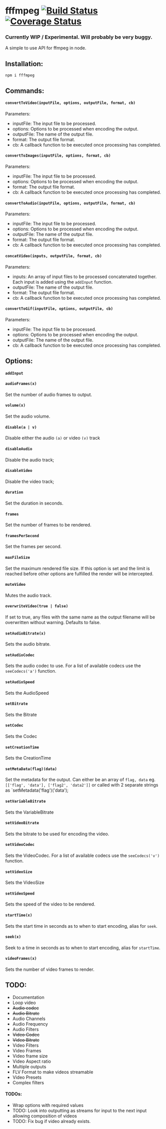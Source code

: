 # fffmpeg [![Build Status](https://travis-ci.org/srsholmes/fffmpeg.svg?branch=master)](https://travis-ci.org/srsholmes/fffmpeg) [![Coverage Status](https://coveralls.io/repos/github/srsholmes/fffmpeg/badge.svg?branch=develop)](https://coveralls.io/github/srsholmes/fffmpeg?branch=develop)
### Currently WIP / Experimental. Will probably be very buggy.
A simple to use API for ffmpeg in node.
## Installation:
`npm i fffmpeg`

## Commands:

#### `convertToVideo(inputFile, options, outputFile, format, cb)`

Parameters:
* inputFile: The input file to be processed.
* options: Options to be processed when encoding the output.
* outputFile: The name of the output file.
* format: The output file format.
* cb: A callback function to be executed once processing has completed.

#### `convertToImages(inputFile, options, format, cb)`

Parameters:
* inputFile: The input file to be processed.
* options: Options to be processed when encoding the output.
* format: The output file format.
* cb: A callback function to be executed once processing has completed.

#### `convertToAudio(inputFile, options, outputFile, format, cb)`

Parameters:
* inputFile: The input file to be processed.
* options: Options to be processed when encoding the output.
* outputFile: The name of the output file.
* format: The output file format.
* cb: A callback function to be executed once processing has completed.

#### `concatVideo(inputs, outputFile, format, cb)`

Parameters:
* inputs: An array of input files to be processed concatenated together. Each input is added using the `addInput` function.
* outputFile: The name of the output file.
* format: The output file format.
* cb: A callback function to be executed once processing has completed.

#### `convertToGif(inputFile, options, outputFile, cb)`

Parameters:
* inputFile: The input file to be processed.
* options: Options to be processed when encoding the output.
* outputFile: The name of the output file.
* cb: A callback function to be executed once processing has completed.

## Options:
#### `addInput`
#### `audioFrames(x)`
Set the number of audio frames to output.
#### `volume(x)`
Set the audio volume.
#### `disable(a | v)`
Disable either the audio `(a)` or video `(v)` track
#### `disableAudio`
Disable the audio track;
#### `disableVideo`
Disable the video track;
#### `duration`
Set the duration in seconds.
#### `frames`
Set the number of frames to be rendered.
#### `framesPerSecond`
Set the frames per second.
#### `maxFileSize`
Set the maximum rendered file size. If this option is set and the limit is reached before other options are fulfilled the render will be intercepted.
#### `muteVideo`
Mutes the audio track.
#### `overwriteVideo(true | false)`
If set to true, any files with the same name as the output filename will be overwritten without warning. Defaults to false.
#### `setAudioBitrate(x)`
Sets the audio bitrate.
#### `setAudioCodec`
Sets the audio codec to use. For a list of available codecs use the `seeCodecs('a')` function.
#### `setAudioSpeed`
Sets the AudioSpeed
#### `setBitrate`
Sets the Bitrate
#### `setCodec`
Sets the Codec
#### `setCreationTime`
Sets the CreationTime
#### `setMetaData(flag)(data)`
Set the metadata for the output. Can either be an array of `flag, data` eg. `[['flag', 'data'], ['flag2', 'data2']]` or called with 2 separate strings as `setMetadata('flag')('data');
#### `setVariableBitrate`
Sets the VariableBitrate
#### `setVideoBitrate`
Sets the bitrate to be used for encoding the video.
#### `setVideoCodec`
Sets the VideoCodec. For a list of available codecs use the `seeCodecs('v')` function.
#### `setVideoSize`
Sets the VideoSize
#### `setVideoSpeed`
Sets the speed of the video to be rendered.
#### `startTime(x)`
Sets the start time in seconds as to when to start encoding, alias for `seek`.
#### `seek(x)`
Seek to a time in seconds as to when to start encoding, alias for `startTime`.
#### `videoFrames(x)`
Sets the number of video frames to render.


## TODO:
* Documentation
* Loop video
* ~~Audio codec~~
* ~~Audio Bitrate~~
* Audio Channels
* Audio Frequency
* Audio Filters
* ~~Video Codec~~
* ~~Video Bitrate~~
* Video Filters
* Video Frames
* Video frame size
* Video Aspect ratio
* Multiple outputs
* FLV Format to make videos streamable
* Video Presets
* Complex filters



#### TODOs:
* Wrap options with required values
* TODO: Look into outputting as streams for input to the next input allowing composition of videos
* TODO: Fix bug if video already exists.

